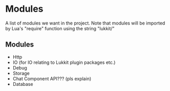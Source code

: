# Modules

A list of modules we want in the project.
Note that modules will be imported by Lua's "require" function using the string "lukkit/<module name>"

## Modules

 - Http
 - IO (for IO relating to Lukkit plugin packages etc.)
 - Debug
 - Storage
 - Chat Component API??? (pls explain)
 - Database

